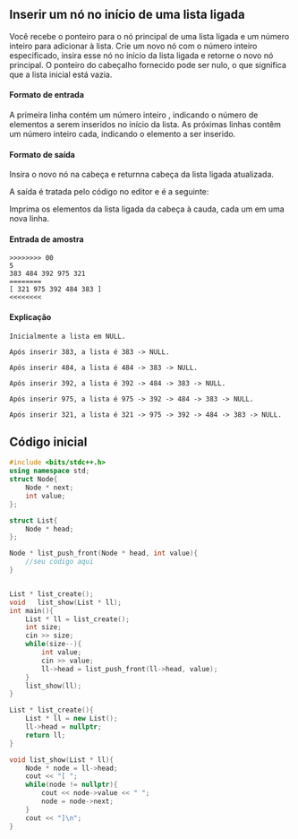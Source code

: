 ## Inserir um nó no início de uma lista ligada


Você recebe o ponteiro para o nó principal de uma lista ligada e um número inteiro para adicionar à lista. Crie um novo nó com o número inteiro especificado, insira esse nó no início da lista ligada e retorne o novo nó principal. O ponteiro do cabeçalho fornecido pode ser nulo, o que significa que a lista inicial está vazia.

#### Formato de entrada

A primeira linha contém um número inteiro , indicando o número de elementos a serem inseridos no início da lista. As próximas linhas contêm um número inteiro cada, indicando o elemento a ser inserido.

#### Formato de saída

Insira o novo nó na cabeça e returnna cabeça da lista ligada atualizada.

A saída é tratada pelo código no editor e é a seguinte:

Imprima os elementos da lista ligada da cabeça à cauda, cada um em uma nova linha.

#### Entrada de amostra

```
>>>>>>>> 00
5
383 484 392 975 321
========
[ 321 975 392 484 383 ]
<<<<<<<<
```

#### Explicação

```
Inicialmente a lista em NULL.

Após inserir 383, a lista é 383 -> NULL.

Após inserir 484, a lista é 484 -> 383 -> NULL.

Após inserir 392, a lista é 392 -> 484 -> 383 -> NULL.

Após inserir 975, a lista é 975 -> 392 -> 484 -> 383 -> NULL.

Após inserir 321, a lista é 321 -> 975 -> 392 -> 484 -> 383 -> NULL.

```

## Código inicial

```cpp
#include <bits/stdc++.h>
using namespace std;
struct Node{
    Node * next;
    int value;
};

struct List{
    Node * head;
};

Node * list_push_front(Node * head, int value){
    //seu código aqui
}


List * list_create();
void   list_show(List * ll);
int main(){
    List * ll = list_create();
    int size;
    cin >> size;
    while(size--){
        int value;
        cin >> value;
        ll->head = list_push_front(ll->head, value);
    }
    list_show(ll);
}

List * list_create(){
    List * ll = new List();
    ll->head = nullptr;
    return ll;
}

void list_show(List * ll){
    Node * node = ll->head;
    cout << "[ ";
    while(node != nullptr){
        cout << node->value << " ";
        node = node->next;
    }
    cout << "]\n";
}
```
